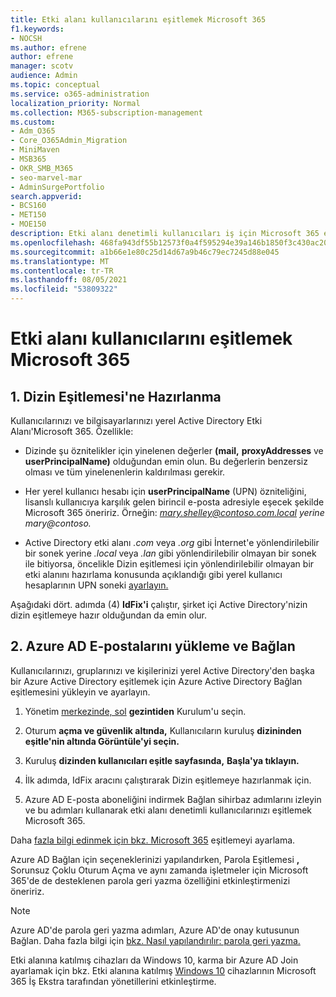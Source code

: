 ```yaml
---
title: Etki alanı kullanıcılarını eşitlemek Microsoft 365
f1.keywords:
- NOCSH
ms.author: efrene
author: efrene
manager: scotv
audience: Admin
ms.topic: conceptual
ms.service: o365-administration
localization_priority: Normal
ms.collection: M365-subscription-management
ms.custom:
- Adm_O365
- Core_O365Admin_Migration
- MiniMaven
- MSB365
- OKR_SMB_M365
- seo-marvel-mar
- AdminSurgePortfolio
search.appverid:
- BCS160
- MET150
- MOE150
description: Etki alanı denetimli kullanıcıları iş için Microsoft 365 eşitleme.
ms.openlocfilehash: 468fa943df55b12573f0a4f595294e39a146b1850f3c430ac2088a30991c0e60
ms.sourcegitcommit: a1b66e1e80c25d14d67a9b46c79ec7245d88e045
ms.translationtype: MT
ms.contentlocale: tr-TR
ms.lasthandoff: 08/05/2021
ms.locfileid: "53809322"
---
```

# <a name="synchronize-domain-users-to-microsoft-365"></a>Etki alanı kullanıcılarını eşitlemek Microsoft 365

## <a name="1-prepare-for-directory-synchronization"></a>1. Dizin Eşitlemesi'ne Hazırlanma 

Kullanıcılarınızı ve bilgisayarlarınızı yerel Active Directory Etki [](../enterprise/prepare-for-directory-synchronization.md)Alanı'Microsoft 365. Özellikle:

   - Dizinde şu öznitelikler için yinelenen değerler **(mail,** **proxyAddresses** ve **userPrincipalName)** olduğundan emin olun. Bu değerlerin benzersiz olması ve tüm yinelenenlerin kaldırılması gerekir.
   
   - Her yerel kullanıcı hesabı için **userPrincipalName** (UPN) özniteliğini, lisanslı kullanıcıya karşılık gelen birincil e-posta adresiyle eşecek şekilde Microsoft 365 öneririz. Örneğin:  *mary.shelley@contoso.com.local yerine mary@contoso.*
   
   - Active Directory etki alanı *.com* veya *.org* gibi İnternet'e yönlendirilebilir bir sonek yerine *.local* veya *.lan* gibi yönlendirilebilir olmayan bir sonek ile bitiyorsa, öncelikle Dizin eşitlemesi için yönlendirilebilir olmayan bir etki alanını hazırlama konusunda açıklandığı gibi yerel kullanıcı hesaplarının UPN soneki [ayarlayın.](../enterprise/prepare-a-non-routable-domain-for-directory-synchronization.md) 

Aşağıdaki dört. adımda (4) **IdFix'i** çalıştır, şirket içi Active Directory'nizin dizin eşitlemeye hazır olduğundan da emin olur.

## <a name="2-install-and-configure-azure-ad-connect"></a>2. Azure AD E-postalarını yükleme ve Bağlan

Kullanıcılarınızı, gruplarınızı ve kişilerinizi yerel Active Directory'den başka bir Azure Active Directory eşitlemek için Azure Active Directory Bağlan eşitlemesini yükleyin ve ayarlayın. 

 1. Yönetim [merkezinde, sol](https://go.microsoft.com/fwlink/p/?linkid=2024339) **gezintiden** Kurulum'u seçin.

 2. Oturum **açma ve güvenlik altında,** Kullanıcıların kuruluş **dizininden** **eşitle'nin altında Görüntüle'yi seçin.**

 3. Kuruluş **dizinden kullanıcıları eşitle sayfasında,** **Başla'ya tıklayın.**

 4. İlk adımda, IdFix aracını çalıştırarak Dizin eşitlemeye hazırlanmak için.

 5. Azure AD E-posta aboneliğini indirmek Bağlan sihirbaz adımlarını izleyin ve bu adımları kullanarak etki alanı denetimli kullanıcılarınızı eşitlemek Microsoft 365.


Daha [fazla bilgi edinmek için bkz. Microsoft 365](../enterprise/set-up-directory-synchronization.md) eşitlemeyi ayarlama.

Azure AD Bağlan için seçeneklerinizi yapılandırken, Parola Eşitlemesi **,** Sorunsuz Çoklu Oturum Açma  ve aynı zamanda işletmeler için Microsoft 365'de de desteklenen parola geri yazma özelliğini etkinleştirmenizi öneririz. 

> [!NOTE]
> Azure AD'de parola geri yazma adımları, Azure AD'de onay kutusunun Bağlan. Daha fazla bilgi için [bkz. Nasıl yapılandırılır: parola geri yazma.](/azure/active-directory/authentication/howto-sspr-writeback) 

Etki alanına katılmış cihazları da Windows 10, karma bir Azure AD Join ayarlamak için bkz. Etki alanına katılmış [Windows 10](manage-windows-devices.md) cihazlarının Microsoft 365 İş Ekstra tarafından yönetillerini etkinleştirme.